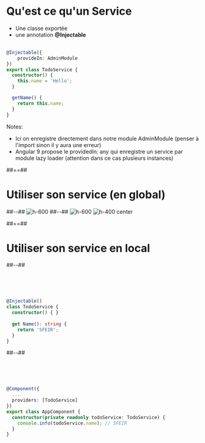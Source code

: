 <!-- .slide: class="with-code inconsolata" -->
# Qu'est ce qu'un Service
- Une classe exportée
- une annotation <b>@Injectable</b><br><br>

```typescript
@Injectable({
	provideIn: AdminModule
})
export class TodoService {
  constructor() {
    this.name = 'Hello';
  }

  getName() {
    return this.name;
  }
}
```
<!-- .element: class="big-code" -->
Notes:
- Ici on enregistre directement dans notre module AdminModule (penser à l'import sinon il y aura une erreur)
- Angular 9 propose le providedIn: any qui enregistre un service par module lazy loader (attention dans ce cas plusieurs instances)

##==##
<!-- .slide: class="two-column-layout" -->
# Utiliser son service (en global)
##--##
![h-600](assets/images/school/providers/service.png)
##--##
![h-600](assets/images/school/providers/service_register.png)
![h-400 center](assets/images/school/providers/service_injection.png)

##==##
<!-- .slide: class="two-column-layout" -->
# Utiliser son service en local
##--##
<!-- .slide: class="with-code inconsolata" -->
<br><br><br>

```typescript
@Injectable()
class TodoService {
  constructor() { }
  
  get Name(): string {
    return 'SFEIR';
  }
}
```
<!-- .element: class="big-code" -->

##--##
<!-- .slide: class="with-code inconsolata" -->
<br><br><br>

```typescript
@Component({
  ...
  providers: [TodoService]
})
export class AppComponent {
  constructor(private readonly todoService: TodoService) {
    console.info(todoService.name); // SFEIR
  }
}
```
<!-- .element: class="big-code" -->

